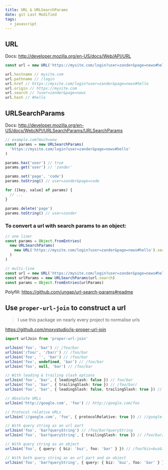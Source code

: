 ```yaml
---
title: URL & URLSearchParams
date: git Last Modified
tags:
  - javascript
---
```


## URL

Docs: http://developer.mozilla.org/en-US/docs/Web/API/URL

```js twoslash
const url = new URL('https://mysite.com/login?user=zander&page=news#hello')

url.hostname // mysite.com
url.pathname // /login
url.href // https://mysite.com/login?user=zander&page=news#hello
url.origin // https://mysite.com
url.search // ?user=zander&page=news
url.hash // #hello
```

## URLSearchParams

Docs: http://developer.mozilla.org/en-US/docs/Web/API/URLSearchParams/URLSearchParams

```js twoslash
// example.com?much=wow
const params = new URLSearchParams(
  'https://mysite.com/login?user=zander&page=news#hello'
)

params.has('user') // true
params.get('user') // 'zander'

params.set('page', 'code')
params.toString() // user=zander&page=code

for ([key, value] of params) {
  // ...
}

params.delete('page')
params.toString() // user=zander
```

### To convert a url with search params to an object:

```ts
// one liner
const params = Object.fromEntries(
  new URLSearchParams(
    new URL('https://mysite.com/login?user=zander&page=news#hello').search
  )
)
```

```ts
// multi-line
const url = new URL('https://mysite.com/login?user=zander&page=news#hello')
const urlParams = new URLSearchParams(url.search)
const params = Object.fromEntries(urlParams)
```

Polyfill: https://github.com/ungap/url-search-params#readme

## Use `proper-url-join` to construct a url

> I use this package on nearly every project to normalise urls

https://github.com/moxystudio/js-proper-url-join

```ts
import urlJoin from 'proper-url-join'

urlJoin('foo', 'bar') // /foo/bar
urlJoin('/foo/', '/bar/') // /foo/bar
urlJoin('foo', '', 'bar') // /foo/bar
urlJoin('foo', undefined, 'bar') // /foo/bar
urlJoin('foo', null, 'bar') // /foo/bar

// With leading & trailing slash options
urlJoin('foo', 'bar', { leadingSlash: false }) // foo/bar
urlJoin('foo', 'bar', { trailingSlash: true }) // /foo/bar/
urlJoin('foo', 'bar', { leadingSlash: false, trailingSlash: true }) // foo/bar/

// Absolute URLs
urlJoin('http://google.com', 'foo') // http://google.com/foo

// Protocol relative URLs
urlJoin('//google.com', 'foo', { protocolRelative: true }) // //google.com/foo

// With query string as an url part
urlJoin('foo', 'bar?queryString') // /foo/bar?queryString
urlJoin('foo', 'bar?queryString', { trailingSlash: true }) // /foo/bar/?queryString

// With query string as an object
urlJoin('foo', { query: { biz: 'buz', foo: 'bar' } }) // /foo?biz=buz&foo=bar

// With both query string as an url part and an object
urlJoin('foo', 'bar?queryString', { query: { biz: 'buz', foo: 'bar' } }) // /foo/bar?biz=buz&foo=bar&queryString
```
